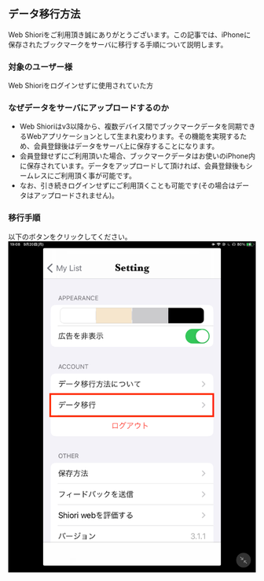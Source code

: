 ## データ移行方法
Web Shioriをご利用頂き誠にありがとうございます。この記事では、iPhoneに保存されたブックマークをサーバに移行する手順について説明します。

### 対象のユーザー様
Web Shioriをログインせずに使用されていた方

### なぜデータをサーバにアップロードするのか
- Web Shioriはv3以降から、複数デバイス間でブックマークデータを同期できるWebアプリケーションとして生まれ変わります。その機能を実現するため、会員登録後はデータをサーバ上に保存することになります。
- 会員登録せずにご利用頂いた場合、ブックマークデータはお使いのiPhone内に保存されています。データをアップロードして頂ければ、会員登録後もシームレスにご利用頂く事が可能です。
- なお、引き続きログインせずにご利用頂くことも可能です(その場合はデータはアップロードされません)。

### 移行手順
以下のボタンをクリックしてください。
![image](./data-migration.jpeg)
